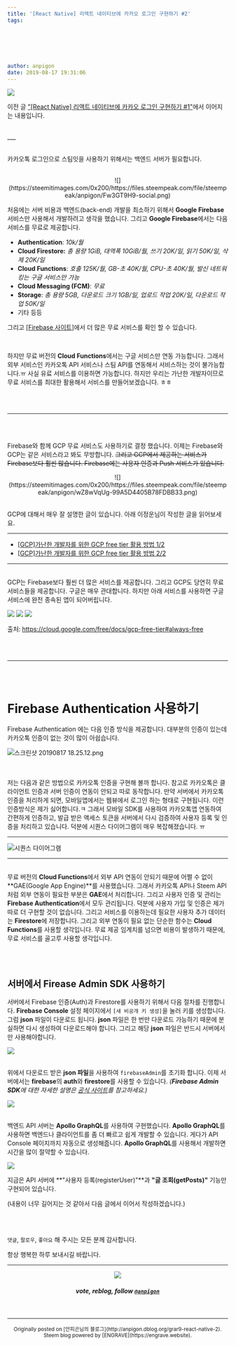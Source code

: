 ```yaml
---
title: '[React Native] 리액트 네이티브에 카카오 로그인 구현하기 #2'
tags:
  
  
  
  
  
  
author: anpigon
date: 2019-08-17 19:31:06
---
```


![](https://files.steempeak.com/file/steempeak/anpigon/zRw9wME7-E1848CE185A6E18486E185A9E186A820E1848EE185AEE18480E185A1.png)

이전 글 ["[React Native] 리액트 네이티브에 카카오 로그인 구현하기 #1"](/zzan/@anpigon/6np73q-react-native)에서 이어지는 내용입니다.

<br>
___

<br>카카오톡 로그인으로 스팀잇을 사용하기 위해서는 백엔드 서버가 필요합니다. 

<br>

<center>![](https://steemitimages.com/0x200/https://files.steempeak.com/file/steempeak/anpigon/Fw3GT9H9-social.png)</center>

처음에는 서버 비용과 백엔드(back-end) 개발을 최소하기 위해서 **Google Firebase** 서비스만 사용해서 개발하려고 생각을 했습니다. 그리고 **Google Firebase**에서는 다음 서비스를 무료로 제공합니다. 

* **Authentication**: *10k/월*
* **Cloud Firestore:** *총 용량 1GiB, 대역폭 10GiB/월, 쓰기 20K/일, 읽기 50K/일, 삭제 20K/일*
* **Cloud Functions**: *호출 125K/월, GB-초 40K/월, CPU-초 40K/월, 발신 네트워킹는 구글 서비스만 가능*
* **Cloud Messaging (FCM)**: *무료*
* **Storage**: *총 용량 5GB, 다운로드 크기 1GB/일, 업로드 작업 20K/일, 다운로드 작업 50K/일*
* 기타 등등

그리고 [\[Firebase 사이트\]](https://firebase.google.com/pricing/)에서 더 많은 무료 서비스를 확인 할 수 있습니다.

<br>

하지만  무료 버전의 **Cloud Functions**에서는 구글 서비스만 연동 가능합니다. 그래서 외부 서비스인 카카오톡 API 서비스나 스팀 API를 연동해서 서비스하는 것이 불가능합니다.ㅠ 사실 유료 서비스를 이용하면 가능합니다. 하지만 우리는 가난한 개발자이므로 무료 서비스를 최대한 활용해서 서비스를 만들어보겠습니다. ㅎㅎ

<br>
<br>

***

<br>
<br>

Firebase와 함께 GCP 무료 서비스도 사용하기로 결정 했습니다. 이제는 Firebase와  GCP는 같은 서비스라고 봐도 무방합니다.  ~~그리고 GCP에서 제공하는 서비스가 Firebase보다 훨씬 많습니다. Firebase에는 사용자 인증과 Push 서비스가 있습니다.~~

<center>![](https://steemitimages.com/0x200/https://files.steempeak.com/file/steempeak/anpigon/wZ8wVqUg-99A5D4405B78FDBB33.png)</center>
<br>

GCP에 대해서 매우 잘 설명한 글이 있습니다. 아래 이정운님이 작성한 글을 읽어보세요.
***
* [\[GCP\]가난한 개발자를 위한 GCP free tier 활용 방법 1/2](https://medium.com/@jwlee98/gcp-%EA%B0%80%EB%82%9C%ED%95%9C-%EA%B0%9C%EB%B0%9C%EC%9E%90%EB%A5%BC-%EC%9C%84%ED%95%9C-gcp-free-tier-%ED%99%9C%EC%9A%A9-%EB%B0%A9%EB%B2%95-1-2-3022348e1103)
* [[GCP]가난한 개발자를 위한 GCP free tier 활용 방법 2/2](https://medium.com/@jwlee98/gcp-%EA%B0%80%EB%82%9C%ED%95%9C-%EA%B0%9C%EB%B0%9C%EC%9E%90%EB%A5%BC-%EC%9C%84%ED%95%9C-gcp-free-tier-%ED%99%9C%EC%9A%A9-%EB%B0%A9%EB%B2%95-2-2-50bdc290ea0d)
***

<br>GCP는 Firebase보다 훨씬 더 많은 서비스를 제공합니다. 그리고 GCP도 당연히 무료 서비스들을 제공합니다. 구글은 매우 관대합니다. 하지만 아래 서비스를 사용하면 구글 서비스에 완전 종속된 앱이 되어버립니다.

![](https://files.steempeak.com/file/steempeak/anpigon/SfgFlKcG-E18489E185B3E1848FE185B3E18485E185B5E186ABE18489E185A3E186BA202019-08-172017.45.07.png)
![](https://files.steempeak.com/file/steempeak/anpigon/RRowUaxF-E18489E185B3E1848FE185B3E18485E185B5E186ABE18489E185A3E186BA202019-08-172017.48.04.png)
![](https://files.steempeak.com/file/steempeak/anpigon/4d3wY7xx-E18489E185B3E1848FE185B3E18485E185B5E186ABE18489E185A3E186BA202019-08-172017.46.28.png)

출처: https://cloud.google.com/free/docs/gcp-free-tier#always-free

<br><br>

***

<br><br>

# Firebase Authentication 사용하기

Firebase Authentication 에는 다음 인증 방식을 제공합니다. 대부분의 인증이 있는데 카카오톡 인증이 없는 것이 많이 아쉽습니다.

![스크린샷 20190817 18.25.12.png](https://files.steempeak.com/file/steempeak/anpigon/HnaNqIiq-E18489E185B3E1848FE185B3E18485E185B5E186ABE18489E185A3E186BA202019-08-172018.25.12.png)

<br><br>저는 다음과 같은 방법으로 카카오톡 인증을 구현해 볼까 합니다. 참고로 카카오톡은 클라이언트 인증과 서버 인증이 연동이 안되고 따로 동작합니다. 만약 서버에서 카카오톡 인증을 처리하게 되면, 모바일앱에서는 웹뷰에서 로그인 하는 형태로 구현됩니다. 이런 인증방식은 제가 싫어합니다.ㅋ 그래서 모바일 SDK를 사용하여 카카오톡앱 연동하여 간편하게 인증하고, 발급 받은 액세스 토큰을 서버에서 다시 검증하여 사용자 등록 및 인증을 처리하고 있습니다. 덕분에 시퀀스 다이어그램이 매우 복잡해졌습니다. ㅠ

___
![시퀀스 다이어그램](https://files.steempeak.com/file/steempeak/anpigon/p1oHZKBo-KakaoTalk20Login.png)
___

<br>무료 버전의 **Cloud Functions**에서 외부 API 연동이 안되기 때문에 어쩔 수 없이 **GAE(Google App Engine)**를 사용했습니다. 그래서 카카오톡 API나 Steem API 처럼 외부 연동이 필요한 부분은 **GAE**에서 처리합니다. 그리고 사용자 인증 및 관리는 **Firebase Authentication**에서 모두 관리됩니다. 덕분에 사용자 가입 및 인증은 제가 따로 더 구현할 것이 없습니다. 그리고 서비스를 이용하는데 필요한 사용자 추가 데이터는 **Firestore**에 저장합니다. 그리고 외부 연동이 필요 없는 단순한 함수는 **Cloud Functions**를 사용할 생각입니다. 무료 제공 임계치를 넘으면 비용이 발생하기 때문에, 무료 서비스를 골고루 사용할 생각입니다. 

<br>
<br>

## 서버에서 Firease Admin SDK 사용하기

서버에서 Firebase 인증(Auth)과 Firestore를 사용하기 위해서 다음 절차를 진행합니다. **Firebase Console** 설정 페이지에서 `[새 비공개 키 생성]`을 눌러 키를 생성합니다. 그럼 **json** 파일이 다운로드 됩니다. **json** 파일은 한 번만 다운로드 가능하기 때문에 분실하면 다시 생성하여 다운로드해야 합니다. 그리고 해당 **json** 파일은 반드시 서버에서만 사용해야합니다.

![](https://files.steempeak.com/file/steempeak/anpigon/45mVqBMg-E18489E185B3E1848FE185B3E18485E185B5E186ABE18489E185A3E186BA202019-08-172018.53.50.png)

<br>위에서 다운로드 받은 **json 파일**을 사용하여 `firebaseAdmin`를 초기화 합니다. 이제 서버에서는 **firebase**의 **auth**와 **firestore**를 사용할 수 있습니다. *(**Firebase Admin SDK**에 대한 자세한 설명은 [공식 사이트](https://firebase.google.com/docs/admin/setup?authuser=0)를 참고하세요.)*

![](https://files.steempeak.com/file/steempeak/anpigon/Kyd2OPsa-code.png)



<br>백엔드 API 서버는 **Apollo GraphQL**를 사용하여 구현했습니다. **Apollo GraphQL**를 사용하면 백엔드나 클라이언트를 좀 더 빠르고 쉽게 개발할 수 있습니다. 게다가 API Console 페이지까지 자동으로 생성해줍니다. **Apollo GraphQL**를 사용해서 개발하면 시간을 많이 절약할 수 있습니다.

![](https://files.steempeak.com/file/steempeak/anpigon/bJOVKhw6-E18489E185B3E1848FE185B3E18485E185B5E186ABE18489E185A3E186BA202019-08-172019.03.39.png)

지금은 API 서버에 **"사용자 등록(registerUser)"**과 **"글 조회(getPosts)"** 기능만 구현되어 있습니다. 

(내용이 너무 길어지는 것 같아서 다음 글에서 이어서 작성하겠습니다.)

<br>
<br>

 `댓글`, `팔로우`, `좋아요` 해 주시는 모든 분께 감사합니다.

항상 행복한 하루 보내시길 바랍니다.

***

<center><img src='https://steemitimages.com/400x0/https://cdn.steemitimages.com/DQmQmWhMN6zNrLmKJRKhvSScEgWZmpb8zCeE2Gray1krbv6/BC054B6E-6F73-46D0-88E4-C88EB8167037.jpeg'><h5>vote, reblog, follow <code><a href='https://steemit.com/@anpigon'>@anpigon</a></code></h5></center>

<br>


***
<center><sup>Originally posted on [안피곤님의 블로그](http://anpigon.dblog.org/grar9-react-native-2). Steem blog powered by [ENGRAVE](https://engrave.website).</sup></center>